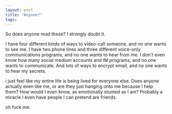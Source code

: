 ```yaml
---
layout: post
title: "Anyone?"
tags:
---
```

So does anyone read these?  I strongly doubt it. 

I have four different kinds of ways to video-call someone, and no one wants to see me.  I have two phone lines and three different voice-only communications programs, and no one wants to hear from me.  I don't even know how many social medium accounts and IM programs, and no one wants to communicate.  And lots of ways to encrypt email, and no one wants to hear my secrets.

i just feel like my entire life is being lived for everyone else.  Does anyone actually even like me, or are they just hanging onto me because I help them?  How would I even know, as emotionally stunted as I am?  Probably a miracle I even have people I can pretend are friends.

oh fuck me.
